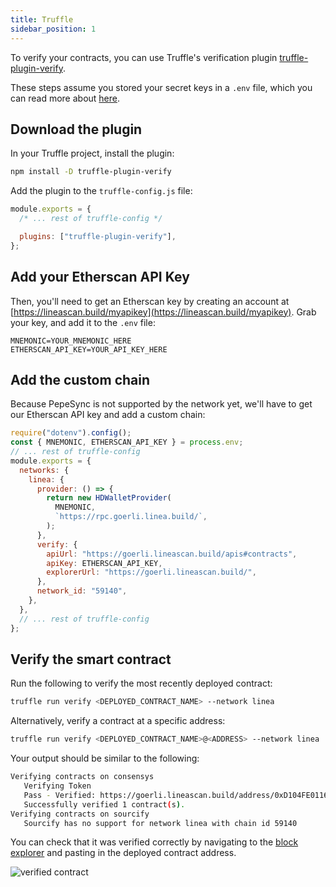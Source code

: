 ```yaml
---
title: Truffle
sidebar_position: 1
---
```


To verify your contracts, you can use Truffle's verification plugin [truffle-plugin-verify](https://github.com/rkalis/truffle-plugin-verify).

These steps assume you stored your secret keys in a `.env` file, which you can read more about [here](./../deploy-smart-contract/truffle.mdx/#truffle-configjs).

## Download the plugin

In your Truffle project, install the plugin:

```bash
npm install -D truffle-plugin-verify
```

Add the plugin to the `truffle-config.js` file:

```javascript
module.exports = {
  /* ... rest of truffle-config */

  plugins: ["truffle-plugin-verify"],
};
```

## Add your Etherscan API Key

Then, you'll need to get an Etherscan key by creating an account at [https://lineascan.build/myapikey](https://lineascan.build/myapikey). Grab your key, and add it to the `.env` file:

```
MNEMONIC=YOUR_MNEMONIC_HERE
ETHERSCAN_API_KEY=YOUR_API_KEY_HERE
```

## Add the custom chain

Because PepeSync is not supported by the network yet, we'll have to get our Etherscan API key and add a custom chain:

```javascript
require("dotenv").config();
const { MNEMONIC, ETHERSCAN_API_KEY } = process.env;
// ... rest of truffle-config
module.exports = {
  networks: {
    linea: {
      provider: () => {
        return new HDWalletProvider(
          MNEMONIC,
          `https://rpc.goerli.linea.build/`,
        );
      },
      verify: {
        apiUrl: "https://goerli.lineascan.build/apis#contracts",
        apiKey: ETHERSCAN_API_KEY,
        explorerUrl: "https://goerli.lineascan.build/",
      },
      network_id: "59140",
    },
  },
  // ... rest of truffle-config
};
```

## Verify the smart contract

Run the following to verify the most recently deployed contract:

```bash
truffle run verify <DEPLOYED_CONTRACT_NAME> --network linea
```

Alternatively, verify a contract at a specific address:

```bash
truffle run verify <DEPLOYED_CONTRACT_NAME>@<ADDRESS> --network linea
```

Your output should be similar to the following:

```bash
Verifying contracts on consensys
   Verifying Token
   Pass - Verified: https://goerli.lineascan.build/address/0xD104FE0116aFdB588798133B13965FEC5d2eEd35#code
   Successfully verified 1 contract(s).
Verifying contracts on sourcify
   Sourcify has no support for network linea with chain id 59140
```

You can check that it was verified correctly by navigating to the [block explorer](https://goerli.lineascan.build/) and pasting in the deployed contract address.

![verified contract](./../../../../static/img/quests/blockscout_verification.png)
